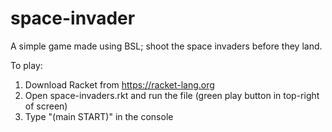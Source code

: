 # space-invader
A simple game made using BSL; shoot the space invaders before they land.

To play: 
1) Download Racket from https://racket-lang.org
2) Open space-invaders.rkt and run the file (green play button in top-right of screen)
3) Type "(main START)" in the console
